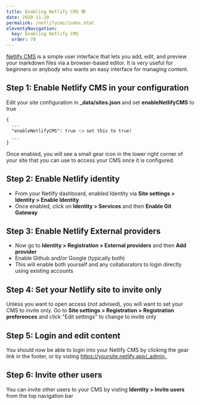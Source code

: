 ```yaml
---
title: Enabling Netlify CMS 😎 
date: 2020-11-20
permalink: /netlifycms/index.html
eleventyNavigation:
  key: Enabling Netlify CMS 
  order: 70 
---
```

[Netlify CMS](https://www.netlifycms.org/) is a simple user interface that lets you add, edit, and preview your markdown files via a browser-based editor. It is very useful for beginners or anybody who wants an easy interface for managing content.

## Step 1: Enable Netlify CMS in your configuration

Edit your site configuration in **_data/sites.json** and set **enableNetlifyCMS** to true

```
{
  ...
  "enableNetlifyCMS": true 👈 set this to true!
  ...
}

```

Once enabled, you will see a small gear icon in the lower right corner of your site that you can use to access your CMS once it is configured.

## Step 2: Enable Netlify identity

* From your Netlify dashboard, enabled Identity via **Site settings > Identity > Enable Identity**
* Once enabled, click on **Identity > Services** and then **Enable Git Gateway**

## Step 3: Enable Netlify External providers

* Now go to **Identity > Registration > External providers** and then **Add provider**
* Enable Github and/or Google (typically both)
* This will enable both yourself and any collaborators to login directly using existing accounts

## Step 4: Set your Netlify site to invite only

Unless you want to open access (not advised), you will want to set your CMS to invite only. Go to **Site settings > Registration > Registration preferences** and click "Edit settings" to change to invite only

## Step 5: Login and edit content

You should now be able to login into your Netlify CMS by clicking the gear link in the footer, or by visting https://yoursite.netlify.app/_admin_

## Step 6: Invite other users

You can invite other users to your CMS by visting **Identity > Invite users** from the top navigation bar 
